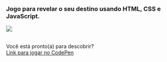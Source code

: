 ### Jogo  para revelar o seu destino usando HTML, CSS e JavaScript.

<div>
<img src="https://gist.githubusercontent.com/maykbrito/0acdf4ce919838ffed50915a31fc5b23/raw/6f4dd01ec3116428ec4c99255944cb9ac7927590/cristal-ball.svg"/></div><br>

Você está pronto(a) para descobrir?<br>
[Link para jogar no CodePen](https://codepen.io/palomarizzon/pen/bGLQoRP)
